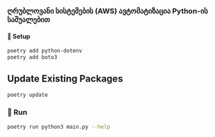 ### ღრუბლოვანი სისტემების (AWS) ავტომატიზაცია Python-ის საშუალებით

#### 💾 Setup

```bash
poetry add python-dotenv
poetry add boto3
```

## Update Existing Packages

```bash
poetry update
```

### 🔌 Run

```bash
poetry run python3 main.py --help
```
